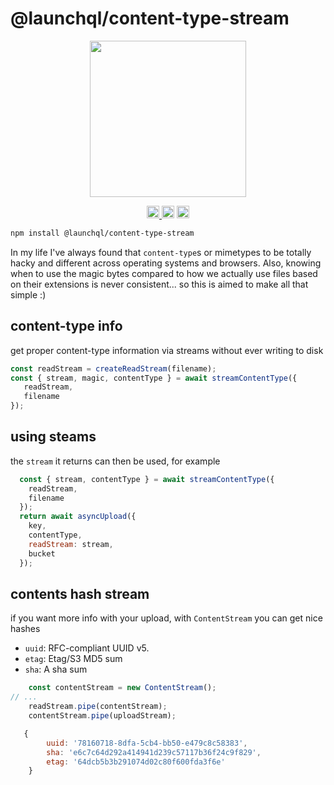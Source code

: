 # @launchql/content-type-stream

<p align="center" width="100%" >
  <img height="250" src="https://github.com/user-attachments/assets/d0456af5-b6e9-422e-a45d-2574d5be490f" />
</p>

<p align="center" width="100%" >
  <a href="https://github.com/launchql/launchql-2.0/actions/workflows/run-tests.yaml">
    <img height="20" src="https://github.com/launchql/launchql-2.0/actions/workflows/run-tests.yaml/badge.svg" />
  </a>
   <a href="https://github.com/launchql/launchql-2.0/blob/main/LICENSE-MIT"><img height="20" src="https://img.shields.io/badge/license-MIT-blue.svg"/></a>
   <a href="https://www.npmjs.com/package/@launchql/content-type-stream"><img height="20" src="https://img.shields.io/github/package-json/v/launchql/launchql-2.0?filename=packages%2Fcontent-type-stream%2Fpackage.json"/></a>
</p>

```sh
npm install @launchql/content-type-stream
```

In my life I've always found that `content-type`s or mimetypes to be totally hacky and different across operating systems and browsers. Also, knowing when to use the magic bytes compared to how we actually use files based on their extensions is never consistent... so this is aimed to make all that simple :)

## content-type info

get proper content-type information via streams without ever writing to disk

```js
const readStream = createReadStream(filename);
const { stream, magic, contentType } = await streamContentType({
   readStream,
   filename
});
```

## using steams

the `stream` it returns can then be used, for example

```js
  const { stream, contentType } = await streamContentType({
    readStream,
    filename
  });
  return await asyncUpload({
    key,
    contentType,
    readStream: stream,
    bucket
  });
```

## contents hash stream

if you want more info with your upload, with `ContentStream` you can get nice hashes

* `uuid`: RFC-compliant UUID v5.
* `etag`: Etag/S3 MD5 sum
* `sha`: A sha sum

```js
    const contentStream = new ContentStream();
// ...
    readStream.pipe(contentStream);
    contentStream.pipe(uploadStream);
```

```js
   { 
        uuid: '78160718-8dfa-5cb4-bb50-e479c8c58383',
        sha: 'e6c7c64d292a414941d239c57117b36f24c9f829',
        etag: '64dcb5b3b291074d02c80f600fda3f6e'
    }
```

